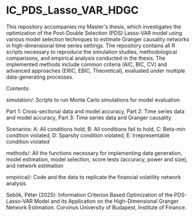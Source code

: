 # IC_PDS_Lasso_VAR_HDGC
This repository accompanies my Master's thesis, which investigates the optimization of the Post-Double Selection (PDS) Lasso-VAR model using various model selection techniques to estimate Granger causality networks in high-dimensional time series settings. 
The repository contains all R scripts necessary to reproduce the simulation studies, methodological comparisons, and empirical analysis conducted in the thesis. The implemented methods include common criteria (AIC, BIC, CV) and advanced approaches (ERIC, EBIC, Theoretical), evaluated under multiple data-generating processes.

Contents:

simulation/: Scripts to run Monte Carlo simulations for model evaluation

  Part 1: Cross-sectional data and model accuracy,
  Part 2: Time series data and model accuracy,
  Part 3: Time series data and Granger causality

  Scenarios:
  A: All conditions hold,
  B: All conditions fail to hold,
  C: Beta-min condition violated,
  D: Sparsity condition violated,
  E: Irrepresentable condition violated

methods/: All the functions necessary for implementing data generation, model estimation, model selection, score tests (accuracy, power and size), and network estimation

empirical/: Code and the data to replicate the financial volatility network analysis

Sebők, Péter (2025): Information Criterion Based Optimization of the PDS-Lasso-VAR Model and its Application on the High-Dimensional Granger Network Estimation. Corvinus University of Budapest, Institute of Finance.
